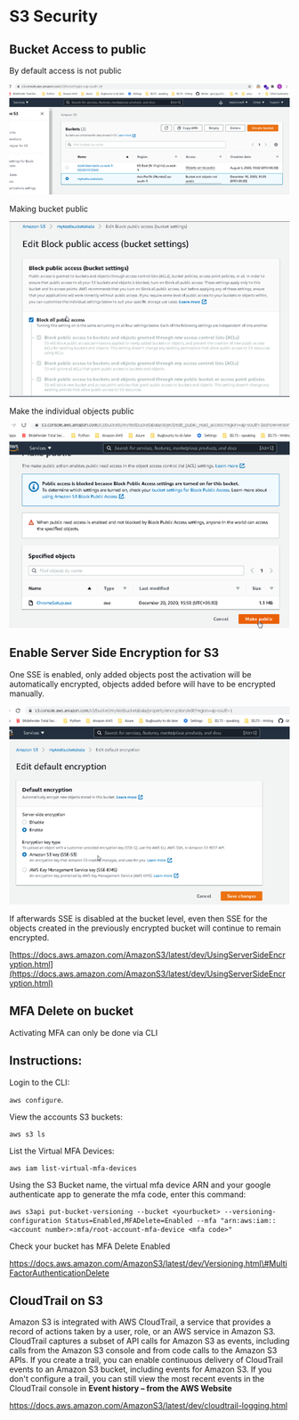 # S3 Security

## Bucket Access  to public

By default access is not public

![](.gitbook/assets/image%20%28111%29.png)

Making bucket public

![](.gitbook/assets/image%20%28113%29.png)

 Make the individual objects public

![](.gitbook/assets/image%20%28114%29.png)

## Enable Server Side Encryption for S3

One SSE is enabled, only added objects  post the activation will be automatically encrypted, objects added before will have to be encrypted manually.

![](.gitbook/assets/image%20%28115%29.png)

If afterwards SSE is disabled at the bucket level, even then SSE for the objects created in the previously encrypted bucket will continue to remain encrypted.

[https://docs.aws.amazon.com/AmazonS3/latest/dev/UsingServerSideEncryption.html](https://docs.aws.amazon.com/AmazonS3/latest/dev/UsingServerSideEncryption.html)

## MFA Delete  on bucket

Activating MFA can only be done via CLI

## Instructions:

Login to the CLI:

`aws configure`.

View the accounts S3 buckets:

```text
aws s3 ls
```

List the Virtual MFA Devices:

```text
aws iam list-virtual-mfa-devices
```

Using the S3 Bucket name, the virtual mfa device ARN and your google authenticate app to generate the mfa code, enter this command:

```text
aws s3api put-bucket-versioning --bucket <yourbucket> --versioning-configuration Status=Enabled,MFADelete=Enabled --mfa "arn:aws:iam::<account number>:mfa/root-account-mfa-device <mfa code>"
```

Check your bucket has MFA Delete Enabled

https://docs.aws.amazon.com/AmazonS3/latest/dev/Versioning.html\#MultiFactorAuthenticationDelete

## CloudTrail on S3

Amazon S3 is integrated with AWS CloudTrail, a service that provides a record of actions taken by a user, role, or an AWS service in Amazon S3. CloudTrail captures a subset of API calls for Amazon S3 as events, including calls from the Amazon S3 console and from code calls to the Amazon S3 APIs. If you create a trail, you can enable continuous delivery of CloudTrail events to an Amazon S3 bucket, including events for Amazon S3. If you don't configure a trail, you can still view the most recent events in the CloudTrail console in **Event history – from the AWS Website**

https://docs.aws.amazon.com/AmazonS3/latest/dev/cloudtrail-logging.html


